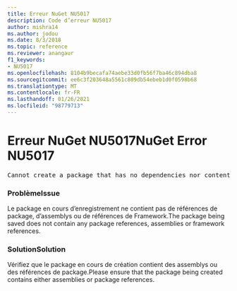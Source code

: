 ```yaml
---
title: Erreur NuGet NU5017
description: Code d’erreur NU5017
author: mishra14
ms.author: jodou
ms.date: 8/3/2018
ms.topic: reference
ms.reviewer: anangaur
f1_keywords:
- NU5017
ms.openlocfilehash: 8104b9becafa74aebe33d0fb56f7ba46c894dba8
ms.sourcegitcommit: ee6c3f203648a5561c809db54ebeb1d0f0598b68
ms.translationtype: MT
ms.contentlocale: fr-FR
ms.lasthandoff: 01/26/2021
ms.locfileid: "98779713"
---
```

# <a name="nuget-error-nu5017"></a><span data-ttu-id="2889e-103">Erreur NuGet NU5017</span><span class="sxs-lookup"><span data-stu-id="2889e-103">NuGet Error NU5017</span></span>
<pre>Cannot create a package that has no dependencies nor content.</pre>

### <a name="issue"></a><span data-ttu-id="2889e-104">Problème</span><span class="sxs-lookup"><span data-stu-id="2889e-104">Issue</span></span>

<span data-ttu-id="2889e-105">Le package en cours d’enregistrement ne contient pas de références de package, d’assemblys ou de références de Framework.</span><span class="sxs-lookup"><span data-stu-id="2889e-105">The package being saved does not contain any package references, assemblies or framework references.</span></span>


### <a name="solution"></a><span data-ttu-id="2889e-106">Solution</span><span class="sxs-lookup"><span data-stu-id="2889e-106">Solution</span></span>

<span data-ttu-id="2889e-107">Vérifiez que le package en cours de création contient des assemblys ou des références de package.</span><span class="sxs-lookup"><span data-stu-id="2889e-107">Please ensure that the package being created contains either assemblies or package references.</span></span>

